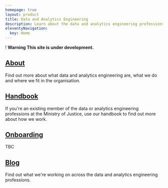 ```yaml
---
homepage: true
layout: product
title: Data and Analytics Engineering
description: Learn about the data and analytics engineering professions at the Ministry of Justice.
eleventyNavigation:
  key: Home
---
```

<div class="govuk-warning-text">
  <span class="govuk-warning-text__icon" aria-hidden="true">!</span>
  <strong class="govuk-warning-text__text">
    <span class="govuk-warning-text__assistive">Warning</span>
    This site is under development.
  </strong>
</div>
<div class="grid grid-cols-1 md:grid-cols-3 gap-4">
  <div class="grid-card">
    <h2 class="govuk-heading-m"><a href="about/" class="govuk-link">About</a></h2>
    <p class="govuk-body">Find out more about what data and analytics engineering are, what we do and where we fit in
      the organisation.</p>
  </div>
  <div class="grid-card">
    <h2 class="govuk-heading-m"><a href="handbook/" class="govuk-link">Handbook</a></h2>
    <p class="govuk-body">If you're an existing member of the data or analytics engineering professions at the Ministry
      of Justice, use our handbook to find out more about how we work.</p>
  </div>
  <div class="grid-card">
    <h2 class="govuk-heading-m"><a href="onboarding/" class="govuk-link">Onboarding</a></h2>
    <p class="govuk-body">TBC</p>
  </div>
  <div class="grid-card">
    <h2 class="govuk-heading-m"><a href="blog/" class="govuk-link">Blog</a></h2>
    <p class="govuk-body">Find out what we're working on across the data and analytics engineering professions.</p>
  </div>
</div>
